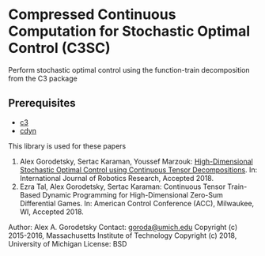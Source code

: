 # Compressed Continuous Computation for Stochastic Optimal Control (C3SC)
Perform stochastic optimal control using the function-train decomposition from the C3 package

## Prerequisites
  * [c3](https://github.com/goroda/Compressed-Continuous-Computation) 
  * [cdyn](https://github.com/goroda/c3sc)


This library is used for these papers

1. Alex Gorodetsky, Sertac Karaman, Youssef Marzouk: [High-Dimensional Stochastic Optimal Control using Continuous Tensor Decompositions](https://alexgorodetsky.com/wp-content/uploads/2018/02/1611.04706.pdf). In: International Journal of Robotics Research, Accepted 2018.
2. Ezra Tal, Alex Gorodetsky, Sertac Karaman: Continuous Tensor Train-Based Dynamic Programming for High-Dimensional Zero-Sum Differential Games. In: American Control Conference (ACC), Milwaukee, WI, Accepted 2018.


<!-- http://www.alexgorodetsky.com/c3/html/ -->

Author: Alex A. Gorodetsky
Contact: goroda@umich.edu
Copyright (c) 2015-2016, Massachusetts Institute of Technology
Copyright (c) 2018, University of Michigan
License: BSD

